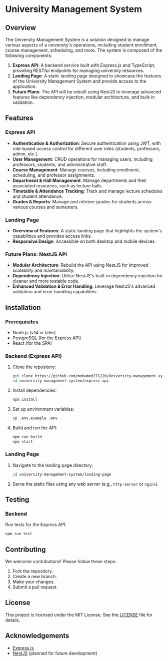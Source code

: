 # University Management System

## Overview

The University Management System is a solution designed to manage various aspects of a university's operations, including student enrollment, course management, scheduling, and more. The system is composed of the following components:

1. **Express API**: A backend service built with Express.js and TypeScript, providing RESTful endpoints for managing university resources.
2. **Landing Page**: A static landing page designed to showcase the features of the University Management System and provide access to the application.
3. **Future Plans**: The API will be rebuilt using NestJS to leverage advanced features like dependency injection, modular architecture, and built-in validation.

## Features

### Express API

- **Authentication & Authorization**: Secure authentication using JWT, with role-based access control for different user roles (students, professors, admin, etc.).
- **User Management**: CRUD operations for managing users, including professors, students, and administrative staff.
- **Course Management**: Manage courses, including enrollment, scheduling, and professor assignments.
- **Department & Hall Management**: Manage departments and their associated resources, such as lecture halls.
- **Timetable & Attendance Tracking**: Track and manage lecture schedules and student attendance.
- **Grades & Reports**: Manage and retrieve grades for students across various courses and semesters.

### Landing Page

- **Overview of Features**: A static landing page that highlights the system's capabilities and provides access links.
- **Responsive Design**: Accessible on both desktop and mobile devices.

### Future Plans: NestJS API

- **Modular Architecture**: Rebuild the API using NestJS for improved scalability and maintainability.
- **Dependency Injection**: Utilize NestJS's built-in dependency injection for cleaner and more testable code.
- **Enhanced Validation & Error Handling**: Leverage NestJS's advanced validation and error handling capabilities.

## Installation

### Prerequisites

- Node.js (v14 or later)
- PostgreSQL (for the Express API)
- React (for the SPA)

### Backend (Express API)

1. Clone the repository:

   ```bash
   git clone https://github.com/mohamed271220/University-management-system
   cd university-management-system/express-api
   ```

2. Install dependencies:

   ```bash
   npm install
   ```

3. Set up environment variables:

   ```bash
   cp .env.example .env
   ```

4. Build and run the API:
   ```bash
   npm run build
   npm start
   ```

### Landing Page

1. Navigate to the landing page directory:

   ```bash
   cd university-management-system/landing-page
   ```

2. Serve the static files using any web server (e.g., `http-server` or `nginx`).

## Testing

### Backend

Run tests for the Express API:

```bash
npm run test
```

## Contributing

We welcome contributions! Please follow these steps:

1. Fork the repository.
2. Create a new branch.
3. Make your changes.
4. Submit a pull request.

## License

This project is licensed under the MIT License. See the [LICENSE](LICENSE) file for details.

## Acknowledgements

- [Express.js](https://expressjs.com/)
- [NestJS](https://nestjs.com/) (planned for future development)
